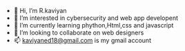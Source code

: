 - 👋 Hi, I’m R.kaviyan
- 👀 I’m interested in cybersecurity and web app developent
- 🌱 I’m currently learning phython,Html,css and javascript
- 💞️ I’m looking to collaborate on web designers
- 📫 kaviyaned18@gmail.com is my gmail account

<!---
kaviyan108/kaviyan108 is a ✨ special ✨ repository because its `README.md` (this file) appears on your GitHub profile.
You can click the Preview link to take a look at your changes.
--->
